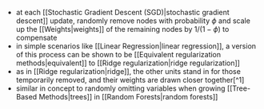 - at each [[Stochastic Gradient Descent (SGD)|stochastic gradient descent]] update, randomly remove nodes with probability $\phi$ and scale up the [[Weights|weights]] of the remaining nodes by $1/(1-\phi)$ to compensate
- in simple scenarios like [[Linear Regression|linear regression]], a version of this process can be shown to be [[Equivalent regularization methods|equivalent]] to [[Ridge regularization|ridge regularization]]
- as in [[Ridge regularization|ridge]], the other units stand in for those temporarily removed, and their weights are drawn closer together[^1]
- similar in concept to randomly omitting variables when growing [[Tree-Based Methods|trees]] in [[Random Forests|random forests]]